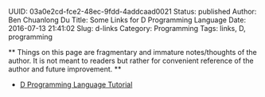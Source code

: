 UUID: 03a0e2cd-fce2-48ec-9fdd-4addcaad0021
Status: published
Author: Ben Chuanlong Du
Title: Some Links for D Programming Language
Date: 2016-07-13 21:41:02
Slug: d-links
Category: Programming
Tags: links, D, programming

**
Things on this page are fragmentary and immature notes/thoughts of the author. 
It is not meant to readers but rather for convenient reference of the author and future improvement.
**
 
- [D Programming Language Tutorial](http://ddili.org/ders/d.en/index.html)
